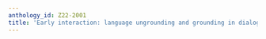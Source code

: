 ```yaml
---
anthology_id: Z22-2001
title: 'Early interaction: language ungrounding and grounding in dialogue'
---
```

